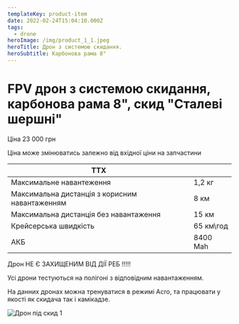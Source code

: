 ```yaml
---
templateKey: product-item
date: 2022-02-24T15:04:10.000Z
tags:
  - drone
heroImage: /img/product_1_1.jpeg
heroTitle: Дрон з системою скидання.
heroSubtitle: Карбонова рама 8"
---
```

# FPV дрон з системою скидання, карбонова рама 8", скид "Сталеві шершні"

Ціна 23 000 грн

Ціна може змінюватись залежно від вхідної ціни на запчастини

| ТТХ                                            |           |
| ---------------------------------------------- | --------- |
| Максимальне навантеження                       | 1,2 кг    |
| Максимальна дистанція з корисним навантаженням | 8 км      |
| Максимальна дистанція без навантаження         | 15 км     |
| Крейсерська швидкість                          | 65 км\год |
| АКБ                                            | 8400 Mah  |

Дрон НЕ Є ЗАХИЩЕНИМ ВІД ДІЇ РЕБ !!!!!

Усі дрони тестуються на полігоні з відповідним навантаженням.

На данних дронах можна тренуватися в режимі Acro, та працювати у якості як скидача так і камікадзе.

![Дрон під скид 1](/img/product_1_1.jpeg)